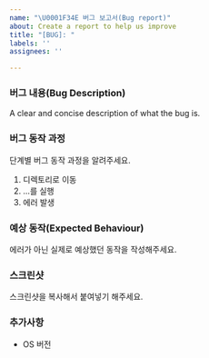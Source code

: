 ```yaml
---
name: "\U0001F34E 버그 보고서(Bug report)"
about: Create a report to help us improve
title: "[BUG]: "
labels: ''
assignees: ''

---
```


### 버그 내용(Bug Description)
A clear and concise description of what the bug is.

### 버그 동작 과정
단계별 버그 동작 과정을 알려주세요.
1. 디렉토리로 이동
2. ...를 실행
3. 에러 발생

### 예상 동작(Expected Behaviour)
에러가 아닌 실제로 예상했던 동작을 작성해주세요.

### 스크린샷
스크린샷을 복사해서 붙여넣기 해주세요.

### 추가사항
- OS 버전
